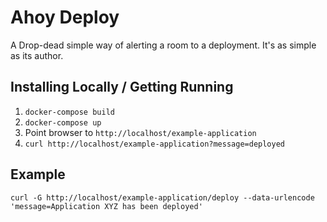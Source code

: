 # Ahoy Deploy

A Drop-dead simple way of alerting a room to a deployment.
It's as simple as its author.

## Installing Locally / Getting Running

1. `docker-compose build`
1. `docker-compose up`
1. Point browser to `http://localhost/example-application`
1. `curl http://localhost/example-application?message=deployed`

## Example

```
curl -G http://localhost/example-application/deploy --data-urlencode 'message=Application XYZ has been deployed'
```
